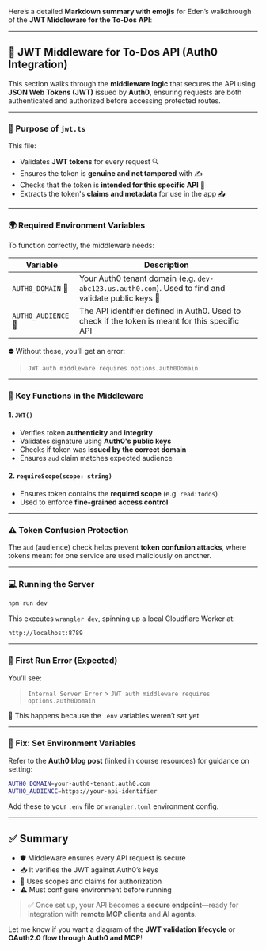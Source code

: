 Here’s a detailed **Markdown summary with emojis** for Eden’s walkthrough of the **JWT Middleware for the To-Dos API**:

---

## 🔐 JWT Middleware for To-Dos API (Auth0 Integration)

This section walks through the **middleware logic** that secures the API using **JSON Web Tokens (JWT)** issued by **Auth0**, ensuring requests are both authenticated and authorized before accessing protected routes.

---

### 🧾 Purpose of `jwt.ts`

This file:

- Validates **JWT tokens** for every request 🔍
- Ensures the token is **genuine and not tampered** with ✍️
- Checks that the token is **intended for this specific API** 🎯
- Extracts the token's **claims and metadata** for use in the app 📤

---

### 🌍 Required Environment Variables

To function correctly, the middleware needs:

| Variable            | Description                                                                                         |
| ------------------- | --------------------------------------------------------------------------------------------------- |
| `AUTH0_DOMAIN` 🏢   | Your Auth0 tenant domain (e.g. `dev-abc123.us.auth0.com`). Used to find and validate public keys 🔑 |
| `AUTH0_AUDIENCE` 🎯 | The API identifier defined in Auth0. Used to check if the token is meant for this specific API      |

⛔ Without these, you'll get an error:

> `JWT auth middleware requires options.auth0Domain`

---

### 🔧 Key Functions in the Middleware

#### 1. `JWT()`

- Verifies token **authenticity** and **integrity**
- Validates signature using **Auth0's public keys**
- Checks if token was **issued by the correct domain**
- Ensures `aud` claim matches expected audience

#### 2. `requireScope(scope: string)`

- Ensures token contains the **required scope** (e.g. `read:todos`)
- Used to enforce **fine-grained access control**

---

### ⚠️ Token Confusion Protection

The `aud` (audience) check helps prevent **token confusion attacks**, where tokens meant for one service are used maliciously on another.

---

### 💻 Running the Server

```bash
npm run dev
```

This executes `wrangler dev`, spinning up a local Cloudflare Worker at:

```
http://localhost:8789
```

---

### 🧨 First Run Error (Expected)

You’ll see:

> `Internal Server Error` > `JWT auth middleware requires options.auth0Domain`

📌 This happens because the `.env` variables weren’t set yet.

---

### 📘 Fix: Set Environment Variables

Refer to the **Auth0 blog post** (linked in course resources) for guidance on setting:

```bash
AUTH0_DOMAIN=your-auth0-tenant.auth0.com
AUTH0_AUDIENCE=https://your-api-identifier
```

Add these to your `.env` file or `wrangler.toml` environment config.

---

## ✅ Summary

- 🛡 Middleware ensures every API request is secure
- 📥 It verifies the JWT against Auth0’s keys
- 🔐 Uses scopes and claims for authorization
- ⚠️ Must configure environment before running

> ✅ Once set up, your API becomes a **secure endpoint**—ready for integration with **remote MCP clients** and **AI agents**.

Let me know if you want a diagram of the **JWT validation lifecycle** or **OAuth2.0 flow through Auth0 and MCP**!
